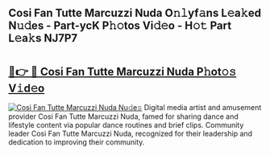 ## Cosi Fan Tutte Marcuzzi Nuda O𝚗𝚕yf𝚊ns L𝚎a𝚔ed N𝚞𝚍es - Part-ycK P𝚑𝚘tos Vi𝚍𝚎o - H𝚘𝚝 Part L𝚎a𝚔s NJ7P7

# <h2><a href="http://kfe5ff.oniu.top/?m=Cosi+Fan+Tutte+Marcuzzi+Nuda">🔗👉 🔴 Cosi Fan Tutte Marcuzzi Nuda P𝚑ot𝚘𝚜 V𝚒d𝚎o</a></h2>

[![Cosi Fan Tutte Marcuzzi Nuda Nu𝚍e𝚜](https://i.imgur.com/0qMVB7G.gif)](http://kfe5ff.oniu.top/?m=Cosi+Fan+Tutte+Marcuzzi+Nuda)
Digital media artist and amusement provider Cosi Fan Tutte Marcuzzi Nuda, famed for sharing dance and lifestyle content via popular dance routines and brief clips. Community leader Cosi Fan Tutte Marcuzzi Nuda, recognized for their leadership and dedication to improving their community.  
